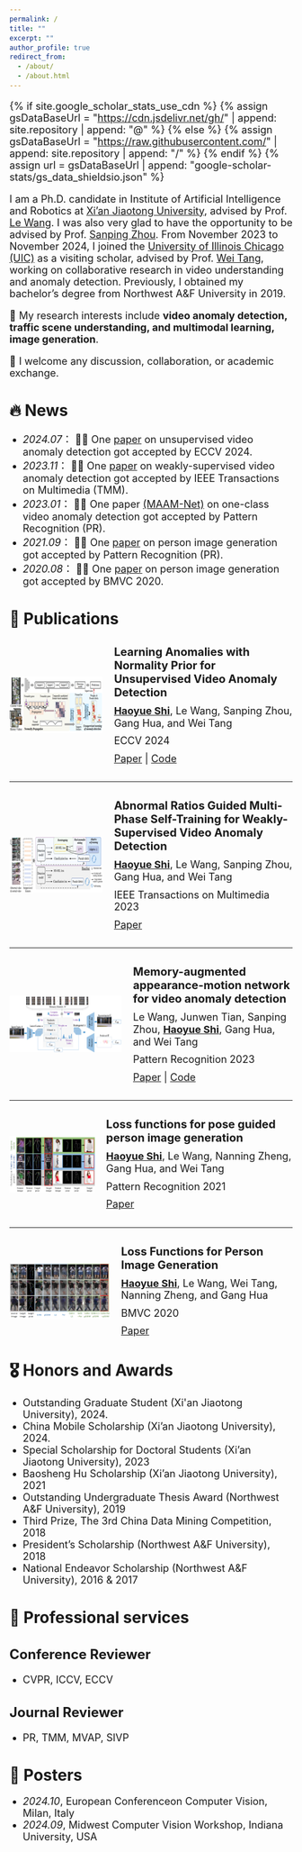 ```yaml
---
permalink: /
title: ""
excerpt: ""
author_profile: true
redirect_from: 
  - /about/
  - /about.html
---
```


<style>
  h1 { font-size: 28px !important; }
  h2 { font-size: 24px !important; }
  h3 { font-size: 20px !important; }
  p, li { font-size: 18px !important; }
  .paper-box-text { font-size: 14px !important; }
</style>

{% if site.google_scholar_stats_use_cdn %}
{% assign gsDataBaseUrl = "https://cdn.jsdelivr.net/gh/" | append: site.repository | append: "@" %}
{% else %}
{% assign gsDataBaseUrl = "https://raw.githubusercontent.com/" | append: site.repository | append: "/" %}
{% endif %}
{% assign url = gsDataBaseUrl | append: "google-scholar-stats/gs_data_shieldsio.json" %}

<span class='anchor' id='about-me'></span>

I am a Ph.D. candidate in Institute of Artificial Intelligence and Robotics at [Xi’an Jiaotong University](http://www.aiar.xjtu.edu.cn/), advised by Prof. [Le Wang](https://scholar.google.com/citations?user=RypRCUQAAAAJ&hl=en&oi=ao).  I was also very glad to have the opportunity to be advised by Prof. [Sanping Zhou](https://scholar.google.com/citations?user=2Drvv44AAAAJ&hl=en). 
From November 2023 to November 2024, I joined the [University of Illinois Chicago (UIC)](https://www.uic.edu/) as a visiting scholar, advised by Prof. [Wei Tang](https://www.cs.uic.edu/~tangw/), working on collaborative research in video understanding and anomaly detection. Previously, I obtained my bachelor’s degree from Northwest A&F University in 2019.

🔭 My research interests include **video anomaly detection, traffic scene understanding, and multimodal learning, image generation**.

📨 I welcome any discussion, collaboration, or academic exchange.

<!-- 💻 I am currently seeking a faculty or postdoctoral position to further advance my research. If you are aware of any relevant opportunities, I would be very grateful if you could let me know. -->



# 🔥 News
- *2024.07*：&nbsp;🎉🎉 One [paper](https://link.springer.com/chapter/10.1007/978-3-031-72658-3_10) on unsupervised video anomaly detection got accepted by ECCV 2024.
- *2023.11*：&nbsp;🎉🎉 One [paper](https://ieeexplore.ieee.org/document/10330089) on weakly-supervised video anomaly detection got accepted by IEEE Transactions on Multimedia (TMM).
- *2023.01*：&nbsp;🎉🎉 One paper [(MAAM-Net)](https://www.sciencedirect.com/science/article/pii/S0031320323000365) on one-class video anomaly detection got accepted by Pattern Recognition (PR).
- *2021.09*：&nbsp;🎉🎉 One [paper](https://www.sciencedirect.com/science/article/pii/S0031320321005318) on person image generation got accepted by Pattern Recognition (PR).
- *2020.08*：&nbsp;🎉🎉 One [paper](https://www.bmvc2020-conference.com/assets/papers/0406.pdf) on person image generation got accepted by BMVC 2020.

# 📝 Publications 
<div style="display: flex; align-items: center; margin-top: 30px; margin-bottom: 30px;">
  <img src="images/learning2024.png" alt="sym" style="width: 200px; height: 100px; margin-right: 20px;">
  <div style="line-height: 1.2;">
    <h3 style="margin: 0 0 10px 0; font-weight: bold;">Learning Anomalies with Normality Prior for Unsupervised Video Anomaly Detection</h3>
    <p style="margin: 0 0 10px 0;"><strong><u>Haoyue Shi</u></strong>, Le Wang, Sanping Zhou, Gang Hua, and Wei Tang</p>
    <p style="margin: 0 0 10px 0;">ECCV 2024</p>
    <p style="margin: 0;">
      <a href="https://link.springer.com/chapter/10.1007/978-3-031-72658-3_10">Paper</a> |
      <a href="https://github.com/shyern/LANP-UVAD">Code</a>
      </p>
  </div>
</div>

<hr />

<div style="display: flex; align-items: center; margin-top: 30px; margin-bottom: 30px;">
  <img src="images/abnormal2023.png" alt="sym" style="width: 200px; height: 100px; margin-right: 20px;">
  <div style="line-height: 1.2;">
    <h3 style="margin: 0 0 10px 0; font-weight: bold;">Abnormal Ratios Guided Multi-Phase Self-Training for Weakly-Supervised Video Anomaly Detection</h3>
    <p style="margin: 0 0 10px 0;"><strong><u>Haoyue Shi</u></strong>, Le Wang, Sanping Zhou, Gang Hua, and Wei Tang</p>
    <p style="margin: 0 0 10px 0;">IEEE Transactions on Multimedia 2023</p>
    <p style="margin: 0;">
      <a href="https://ieeexplore.ieee.org/document/10330089">Paper</a>
      </p>
  </div>
</div>

<hr />

<div style="display: flex; align-items: center; margin-top: 30px; margin-bottom: 30px;">
  <img src="images/memory2023.png" alt="sym" style="width: 200px; height: 100px; margin-right: 20px;">
  <div style="line-height: 1.2;">
    <h3 style="margin: 0 0 10px 0; font-weight: bold;">Memory-augmented appearance-motion network for video anomaly detection</h3>
    <p style="margin: 0 0 10px 0;">Le Wang, Junwen Tian, Sanping Zhou, <strong><u>Haoyue Shi</u></strong>, Gang Hua, and Wei Tang</p>
    <p style="margin: 0 0 10px 0;">Pattern Recognition 2023</p>
    <p style="margin: 0;">
      <a href="https://www.sciencedirect.com/science/article/pii/S0031320323000365">Paper</a> |
      <a href="https://github.com/Owen-Tian/MAAM-Net">Code</a>
      </p>
  </div>
</div>

<hr />

<div style="display: flex; align-items: center; margin-top: 30px; margin-bottom: 30px;">
  <img src="images/loss2021.png" alt="sym" style="width: 200px; height: 100px; margin-right: 20px;">
  <div style="line-height: 1.2;">
    <h3 style="margin: 0 0 10px 0; font-weight: bold;">Loss functions for pose guided person image generation</h3>
    <p style="margin: 0 0 10px 0;"><strong><u>Haoyue Shi</u></strong>, Le Wang, Nanning Zheng, Gang Hua, and Wei Tang</p>
    <p style="margin: 0 0 10px 0;">Pattern Recognition 2021</p>
    <p style="margin: 0;">
      <a href="https://www.sciencedirect.com/science/article/pii/S0031320321005318">Paper</a>
      </p>
  </div>
</div>

<hr />

<div style="display: flex; align-items: center; margin-top: 30px; margin-bottom: 30px;">
  <img src="images/loss2020.png" alt="sym" style="width: 200px; height: 100px; margin-right: 20px;">
  <div style="line-height: 1.2;">
    <h3 style="margin: 0 0 10px 0; font-weight: bold;">Loss Functions for Person Image Generation</h3>
    <p style="margin: 0 0 10px 0;"><strong><u>Haoyue Shi</u></strong>, Le Wang, Wei Tang, Nanning Zheng, and Gang Hua </p>
    <p style="margin: 0 0 10px 0;">BMVC 2020</p>
    <p style="margin: 0;">
      <a href="https://www.bmvc2020-conference.com/assets/papers/0406.pdf">Paper</a>
      </p>
  </div>
</div>

# 🎖 Honors and Awards
- Outstanding Graduate Student (Xi'an Jiaotong University), 2024. 
- China Mobile Scholarship (Xi’an Jiaotong University), 2024.
- Special Scholarship for Doctoral Students (Xi’an Jiaotong University), 2023
- Baosheng Hu Scholarship (Xi’an Jiaotong University), 2021
- Outstanding Undergraduate Thesis Award (Northwest A&F University), 2019
- Third Prize, The 3rd China Data Mining Competition, 2018
- President’s Scholarship (Northwest A&F University), 2018
- National Endeavor Scholarship (Northwest A&F University), 2016 & 2017

<!-- # 📖 Educations
- *2019.09 - 2025.07 (now)*, Xi’an Jiaotong University, Ph.D. in Control Science and Engineering
- *2023.11 – 2024.11*, University of Illinois Chicago, Visiting Scholar in Computer Science
- *2015.09 – 2019.07*, Northwest A&F University, B.E. in Software Engineering -->

# 📖 Professional services
## Conference Reviewer
* CVPR, ICCV, ECCV

## Journal Reviewer
* PR, TMM, MVAP, SIVP

# 💬 Posters
- *2024.10*, European Conferenceon Computer Vision, Milan, Italy
- *2024.09*, Midwest Computer Vision Workshop, Indiana University, USA

<!-- # 💻 Internships
- *2019.05 - 2020.02*, [Lorem](https://github.com/), China. -->

<div style="display: flex; justify-content: center; align-items: center; height: 200px;">
  <script type="text/javascript" id="clstr_globe" src="//clustrmaps.com/globe.js?d=1pTG0F_YNqjOwWHVuzu9bdtg51FIdqFqyj-hriK-W2E&w=150&h=150&t=light&cmo=#FF5588&cmn=#88FF55"></script>
</div>